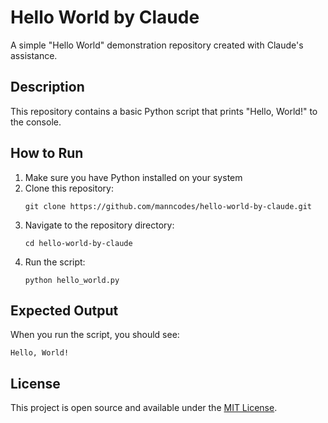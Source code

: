 # Hello World by Claude

A simple "Hello World" demonstration repository created with Claude's assistance.

## Description

This repository contains a basic Python script that prints "Hello, World!" to the console.

## How to Run

1. Make sure you have Python installed on your system
2. Clone this repository:
   ```
   git clone https://github.com/manncodes/hello-world-by-claude.git
   ```
3. Navigate to the repository directory:
   ```
   cd hello-world-by-claude
   ```
4. Run the script:
   ```
   python hello_world.py
   ```

## Expected Output

When you run the script, you should see:
```
Hello, World!
```

## License

This project is open source and available under the [MIT License](LICENSE).
